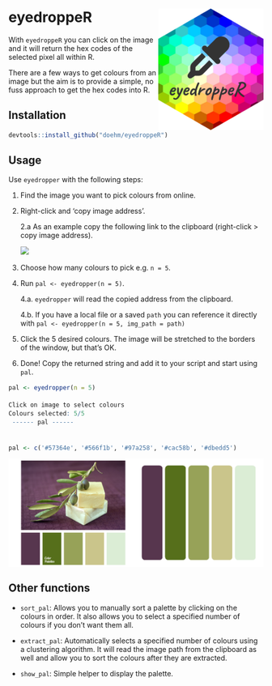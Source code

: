 
# eyedroppeR <img src='dev/images/hex1.png' align="right" height="240" />

With `eyedroppeR` you can click on the image and it will return the hex
codes of the selected pixel all within R.

There are a few ways to get colours from an image but the aim is to
provide a simple, no fuss approach to get the hex codes into R.

## Installation

``` r
devtools::install_github("doehm/eyedroppeR")
```

## Usage

Use `eyedropper` with the following steps:

1.  Find the image you want to pick colours from online.

2.  Right-click and ‘copy image address’.

    2.a As an example copy the following link to the clipboard
    (right-click \> copy image address).

    <img src='https://colorpalettes.net/wp-content/uploads/2015/05/cvetovaya-palitra-1781.png' />

3.  Choose how many colours to pick e.g. `n = 5`.

4.  Run `pal <- eyedropper(n = 5)`.

    4.a. `eyedropper` will read the copied address from the clipboard.

    4.b. If you have a local file or a saved `path` you can reference it
    directly with `pal <- eyedropper(n = 5, img_path = path)`

5.  Click the 5 desired colours. The image will be stretched to the
    borders of the window, but that’s OK.

6.  Done! Copy the returned string and add it to your script and start
    using `pal`.

``` r
pal <- eyedropper(n = 5)

Click on image to select colours
Colours selected: 5/5
 ------ pal ------
               

pal <- c('#57364e', '#566f1b', '#97a258', '#cac58b', '#dbedd5')
```

<img src='dev/images/cheese.png' align="center"/>

## Other functions

-   `sort_pal`: Allows you to manually sort a palette by clicking on the
    colours in order. It also allows you to select a specified number of
    colours if you don’t want them all.

-   `extract_pal`: Automatically selects a specified number of colours
    using a clustering algorithm. It will read the image path from the
    clipboard as well and allow you to sort the colours after they are
    extracted.

-   `show_pal`: Simple helper to display the palette.
